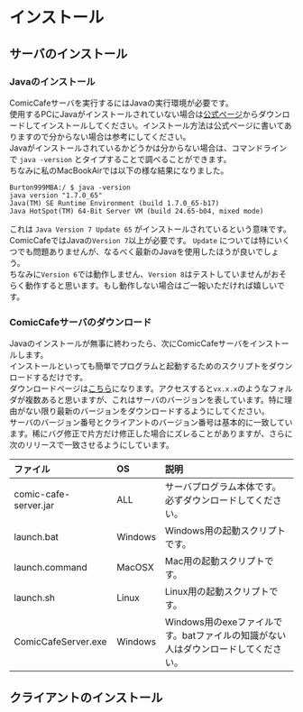 # インストール

## サーバのインストール
### Javaのインストール
ComicCafeサーバを実行するにはJavaの実行環境が必要です。  
使用するPCにJavaがインストールされていない場合は[公式ページ](https://java.com/download/)からダウンロードしてインストールしてください。インストール方法は公式ページに書いてありますので分からない場合は参考にしてください。  
Javaがインストールされているかどうかは分からない場合は、コマンドラインで `java -version` とタイプすることで調べることができます。  
ちなみに私のMacBookAirでは以下の様な結果になりました。

    Burton999MBA:/ $ java -version
    java version "1.7.0_65"
    Java(TM) SE Runtime Environment (build 1.7.0_65-b17)
    Java HotSpot(TM) 64-Bit Server VM (build 24.65-b04, mixed mode)

これは `Java Version 7 Update 65` がインストールされているという意味です。  
ComicCafeではJavaの`Version 7`以上が必要です。 `Update` については特にいくつでも問題ありませんが、なるべく最新のJavaを使用したほうが良いでしょう。  
ちなみに`Version 6`では動作しません、`Version 8`はテストしていませんがおそらく動作すると思います。もし動作しない場合はご一報いただければ嬉しいです。

### ComicCafeサーバのダウンロード
Javaのインストールが無事に終わったら、次にComicCafeサーバをインストールします。  
インストールといっても簡単でプログラムと起動するためのスクリプトをダウンロードするだけです。  
ダウンロードページは[こちら](https://box.yahoo.co.jp/user/viewer#du%3Db62bb530-12a5-4564-b28d-f2385c51bdfe%26ds%3Dbox-l-x72s75qsq7lhxe6c5j76x6dmiu-1001%26vt%3DmyStorage%26lf%3Dlist%26ls%3D1%26lm%3D20)になります。アクセスすると`vx.x.x`のようなフォルダが複数あると思いますが、これはサーバのバージョンを表しています。特に理由がない限り最新のバージョンをダウンロードするようにしてください。  
サーバのバージョン番号とクライアントのバージョン番号は基本的に一致しています。稀にバグ修正で片方だけ修正した場合にズレることがありますが、さらに次のリリースで一致させるようにしています。  

|ファイル|OS|説明|
|:-----------|:------------|:------------|
|comic-cafe-server.jar|ALL|サーバプログラム本体です。必ずダウンロードしてください。|
|launch.bat|Windows|Windows用の起動スクリプトです。|
|launch.command|MacOSX|Mac用の起動スクリプトです。|
|launch.sh|Linux|Linux用の起動スクリプトです。|
|ComicCafeServer.exe|Windows|Windows用のexeファイルです。batファイルの知識がない人はダウンロードしてください。|





## クライアントのインストール
